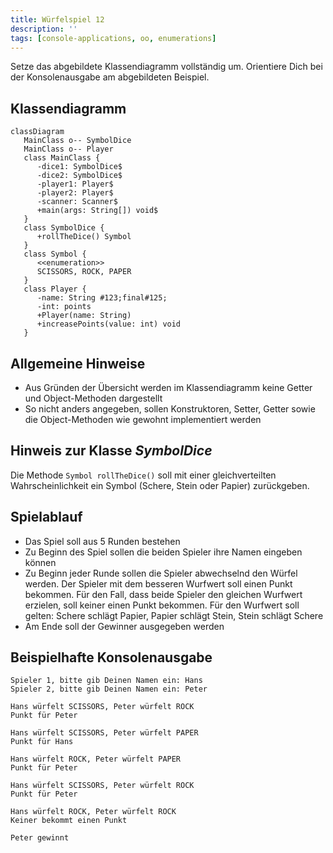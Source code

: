 ```yaml
---
title: Würfelspiel 12
description: ''
tags: [console-applications, oo, enumerations]
---
```


Setze das abgebildete Klassendiagramm vollständig um. Orientiere Dich bei der
Konsolenausgabe am abgebildeten Beispiel.

## Klassendiagramm

```mermaid
classDiagram
   MainClass o-- SymbolDice
   MainClass o-- Player
   class MainClass {
      -dice1: SymbolDice$
      -dice2: SymbolDice$
      -player1: Player$
      -player2: Player$
      -scanner: Scanner$
      +main(args: String[]) void$
   }
   class SymbolDice {
      +rollTheDice() Symbol
   }
   class Symbol {
      <<enumeration>>
      SCISSORS, ROCK, PAPER
   }
   class Player {
      -name: String #123;final#125;
      -int: points
      +Player(name: String)
      +increasePoints(value: int) void
   }
```

## Allgemeine Hinweise

- Aus Gründen der Übersicht werden im Klassendiagramm keine Getter und
  Object-Methoden dargestellt
- So nicht anders angegeben, sollen Konstruktoren, Setter, Getter sowie die
  Object-Methoden wie gewohnt implementiert werden

## Hinweis zur Klasse _SymbolDice_

Die Methode `Symbol rollTheDice()` soll mit einer gleichverteilten
Wahrscheinlichkeit ein Symbol (Schere, Stein oder Papier) zurückgeben.

## Spielablauf

- Das Spiel soll aus 5 Runden bestehen
- Zu Beginn des Spiel sollen die beiden Spieler ihre Namen eingeben können
- Zu Beginn jeder Runde sollen die Spieler abwechselnd den Würfel werden. Der
  Spieler mit dem besseren Wurfwert soll einen Punkt bekommen. Für den Fall,
  dass beide Spieler den gleichen Wurfwert erzielen, soll keiner einen Punkt
  bekommen. Für den Wurfwert soll gelten: Schere schlägt Papier, Papier schlägt
  Stein, Stein schlägt Schere
- Am Ende soll der Gewinner ausgegeben werden

## Beispielhafte Konsolenausgabe

```console
Spieler 1, bitte gib Deinen Namen ein: Hans
Spieler 2, bitte gib Deinen Namen ein: Peter

Hans würfelt SCISSORS, Peter würfelt ROCK
Punkt für Peter

Hans würfelt SCISSORS, Peter würfelt PAPER
Punkt für Hans

Hans würfelt ROCK, Peter würfelt PAPER
Punkt für Peter

Hans würfelt SCISSORS, Peter würfelt ROCK
Punkt für Peter

Hans würfelt ROCK, Peter würfelt ROCK
Keiner bekommt einen Punkt

Peter gewinnt
```
